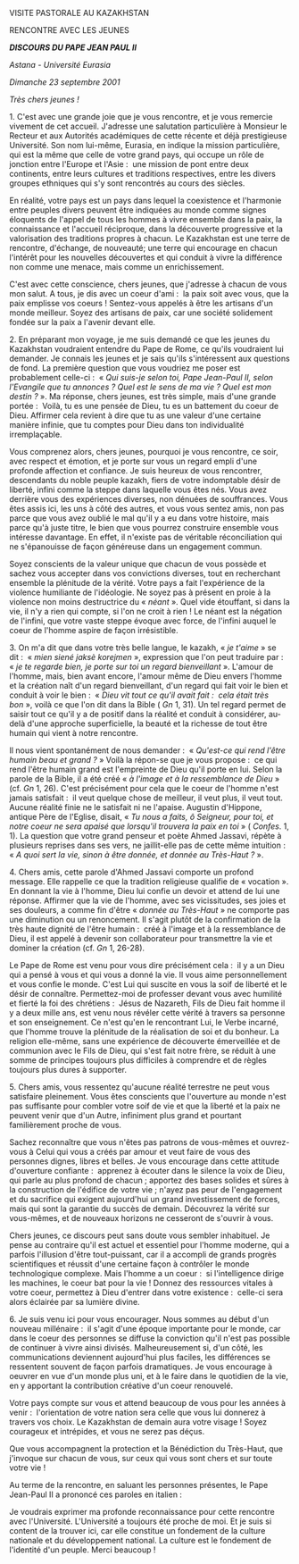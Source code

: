 VISITE PASTORALE AU KAZAKHSTAN

RENCONTRE AVEC LES JEUNES

***DISCOURS DU PAPE JEAN PAUL II***

*Astana - Université Eurasia*

*Dimanche 23 septembre 2001*

*Très chers jeunes !*

1. C'est avec une grande joie que je vous rencontre, et je vous remercie vivement de cet accueil. J'adresse une salutation particulière à Monsieur le Recteur et aux Autorités académiques de cette récente et déjà prestigieuse Université. Son nom lui-même, Eurasia, en indique la mission particulière, qui est la même que celle de votre grand pays, qui occupe un rôle de jonction entre l'Europe et l'Asie :  une mission de pont entre deux continents, entre leurs cultures et traditions respectives, entre les divers groupes ethniques qui s'y sont rencontrés au cours des siècles.

En réalité, votre pays est un pays dans lequel la coexistence et l'harmonie entre peuples divers peuvent être indiquées au monde comme signes éloquents de l'appel de tous les hommes à vivre ensemble dans la paix, la connaissance et l'accueil réciproque, dans la découverte progressive et la valorisation des traditions propres à chacun. Le Kazakhstan est une terre de rencontre, d'échange, de nouveauté; une terre qui encourage en chacun l'intérêt pour les nouvelles découvertes et qui conduit à vivre la différence non comme une menace, mais comme un enrichissement.

C'est avec cette conscience, chers jeunes, que j'adresse à chacun de vous mon salut. A tous, je dis avec un coeur d'ami :  la paix soit avec vous, que la paix emplisse vos coeurs ! Sentez-vous appelés à être les artisans d'un monde meilleur. Soyez des artisans de paix, car une société solidement fondée sur la paix a l'avenir devant elle.

2. En préparant mon voyage, je me suis demandé ce que les jeunes du Kazakhstan voudraient entendre du Pape de Rome, ce qu'ils voudraient lui demander. Je connais les jeunes et je sais qu'ils s'intéressent aux questions de fond. La première question que vous voudriez me poser est probablement celle-ci :  « *Qui suis-je selon toi, Pape Jean-Paul II, selon l'Evangile que tu annonces ? Quel est le sens de ma vie ? Quel est mon destin ?* ». Ma réponse, chers jeunes, est très simple, mais d'une grande portée :  Voilà, tu es une pensée de Dieu, tu es un battement du coeur de Dieu. Affirmer cela revient à dire que tu as une valeur d'une certaine manière infinie, que tu comptes pour Dieu dans ton individualité irremplaçable.

Vous comprenez alors, chers jeunes, pourquoi je vous rencontre, ce soir, avec respect et émotion, et je porte sur vous un regard empli d'une profonde affection et confiance. Je suis heureux de vous rencontrer, descendants du noble peuple kazakh, fiers de votre indomptable désir de liberté, infini comme la steppe dans laquelle vous êtes nés. Vous avez derrière vous des expériences diverses, non dénuées de souffrances. Vous êtes assis ici, les uns à côté des autres, et vous vous sentez amis, non pas parce que vous avez oublié le mal qu'il y a eu dans votre histoire, mais parce qu'à juste titre, le bien que vous pourrez construire ensemble vous intéresse davantage. En effet, il n'existe pas de véritable réconciliation qui ne s'épanouisse de façon généreuse dans un engagement commun.

Soyez conscients de la valeur unique que chacun de vous possède et sachez vous accepter dans vos convictions diverses, tout en recherchant ensemble la plénitude de la vérité. Votre pays a fait l'expérience de la violence humiliante de l'idéologie. Ne soyez pas à présent en proie à la violence non moins destructrice du « *néant* ». Quel vide étouffant, si dans la vie, il n'y a rien qui compte, si l'on ne croit à rien ! Le néant est la négation de l'infini, que votre vaste steppe évoque avec force, de l'infini auquel le coeur de l'homme aspire de façon irrésistible.

3. On m'a dit que dans votre très belle langue, le kazakh, « *je t'aime* » se dit :  « *mien siené jaksè korejmen* », expression que l'on peut traduire par :  « *je te regarde bien, je porte sur toi un regard bienveillant* ». L'amour de l'homme, mais, bien avant encore, l'amour même de Dieu envers l'homme et la création naît d'un regard bienveillant, d'un regard qui fait voir le bien et conduit à voir le bien :  « *Dieu vit tout ce qu'il avait fait :  cela était très bon* », voilà ce que l'on dit dans la Bible ( *Gn* 1, 31). Un tel regard permet de saisir tout ce qu'il y a de positif dans la réalité et conduit à considérer, au-delà d'une approche superficielle, la beauté et la richesse de tout être humain qui vient à notre rencontre.

Il nous vient spontanément de nous demander :  « *Qu'est-ce qui rend l'être humain beau et grand ?* » Voilà la répon-se que je vous propose :  ce qui rend l'être humain grand est l'empreinte de Dieu qu'il porte en lui. Selon la parole de la Bible, il a été créé « *à l'image et à la ressemblance de Dieu* » (cf. *Gn* 1, 26). C'est précisément pour cela que le coeur de l'homme n'est jamais satisfait :  il veut quelque chose de meilleur, il veut plus, il veut tout. Aucune réalité finie ne le satisfait ni ne l'apaise. Augustin d'Hippone, antique Père de l'Eglise, disait, « *Tu nous a faits, ô Seigneur, pour toi, et notre coeur ne sera apaisé que lorsqu'il trouvera la paix en toi* » ( *Confes*. 1, 1). La question que votre grand penseur et poète Ahmed Jassavi, répète à plusieurs reprises dans ses vers, ne jaillit-elle pas de cette même intuition :  « *A quoi sert la vie, sinon à être donnée, et donnée au Très-Haut ?* ».

4. Chers amis, cette parole d'Ahmed Jassavi comporte un profond message. Elle rappelle ce que la tradition religieuse qualifie de « vocation ». En donnant la vie à l'homme, Dieu lui confie un devoir et attend de lui une réponse. Affirmer que la vie de l'homme, avec ses vicissitudes, ses joies et ses douleurs, a comme fin d'être « *donnée au Très-Haut* » ne comporte pas une diminution ou un renoncement. Il s'agit plutôt de la confirmation de la très haute dignité de l'être humain :  créé à l'image et à la ressemblance de Dieu, il est appelé à devenir son collaborateur pour transmettre la vie et dominer la création (cf. *Gn* 1, 26-28).

Le Pape de Rome est venu pour vous dire précisément cela :  il y a un Dieu qui a pensé à vous et qui vous a donné la vie. Il vous aime personnellement et vous confie le monde. C'est Lui qui suscite en vous la soif de liberté et le désir de connaître. Permettez-moi de professer devant vous avec humilité et fierté la foi des chrétiens :  Jésus de Nazareth, Fils de Dieu fait homme il y a deux mille ans, est venu nous révéler cette vérité à travers sa personne et son enseignement. Ce n'est qu'en le rencontrant Lui, le Verbe incarné, que l'homme trouve la plénitude de la réalisation de soi et du bonheur. La religion elle-même, sans une expérience de découverte émerveillée et de communion avec le Fils de Dieu, qui s'est fait notre frère, se réduit à une somme de principes toujours plus difficiles à comprendre et de règles toujours plus dures à supporter.

5. Chers amis, vous ressentez qu'aucune réalité terrestre ne peut vous satisfaire pleinement. Vous êtes conscients que l'ouverture au monde n'est pas suffisante pour combler votre soif de vie et que la liberté et la paix ne peuvent venir que d'un Autre, infiniment plus grand et pourtant familièrement proche de vous.

Sachez reconnaître que vous n'êtes pas patrons de vous-mêmes et ouvrez-vous à Celui qui vous a créés par amour et veut faire de vous des personnes dignes, libres et belles. Je vous encourage dans cette attitude d'ouverture confiante :  apprenez à écouter dans le silence la voix de Dieu, qui parle au plus profond de chacun ; apportez des bases solides et sûres à la construction de l'édifice de votre vie ; n'ayez pas peur de l'engagement et du sacrifice qui exigent aujourd'hui un grand investissement de forces, mais qui sont la garantie du succès de demain. Découvrez la vérité sur vous-mêmes, et de nouveaux horizons ne cesseront de s'ouvrir à vous.

Chers jeunes, ce discours peut sans doute vous sembler inhabituel. Je pense au contraire qu'il est actuel et essentiel pour l'homme moderne, qui a parfois l'illusion d'être tout-puissant, car il a accompli de grands progrès scientifiques et réussit d'une certaine façon à contrôler le monde technologique complexe. Mais l'homme a un coeur :  si l'intelligence dirige les machines, le coeur bat pour la vie ! Donnez des ressources vitales à votre coeur, permettez à Dieu d'entrer dans votre existence :  celle-ci sera alors éclairée par sa lumière divine.

6. Je suis venu ici pour vous encourager. Nous sommes au début d'un nouveau millénaire :  il s'agit d'une époque importante pour le monde, car dans le coeur des personnes se diffuse la conviction qu'il n'est pas possible de continuer à vivre ainsi divisés. Malheureusement si, d'un côté, les communications deviennent aujourd'hui plus faciles, les différences se ressentent souvent de façon parfois dramatiques. Je vous encourage à oeuvrer en vue d'un monde plus uni, et à le faire dans le quotidien de la vie, en y apportant la contribution créative d'un coeur renouvelé.

Votre pays compte sur vous et attend beaucoup de vous pour les années à venir :  l'orientation de votre nation sera celle que vous lui donnerez à travers vos choix. Le Kazakhstan de demain aura votre visage ! Soyez courageux et intrépides, et vous ne serez pas déçus.

Que vous accompagnent la protection et la Bénédiction du Très-Haut, que j'invoque sur chacun de vous, sur ceux qui vous sont chers et sur toute votre vie !

Au terme de la rencontre, en saluant les personnes présentes, le Pape Jean-Paul II a prononcé ces paroles en italien :

Je voudrais exprimer ma profonde reconnaissance pour cette rencontre avec l'Université. L'Université a toujours été proche de moi. Et je suis si content de la trouver ici, car elle constitue un fondement de la culture nationale et du développement national. La culture est le fondement de l'identité d'un peuple. Merci beaucoup !